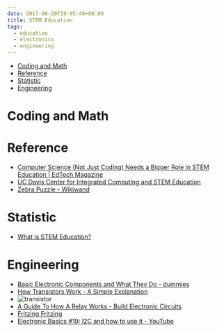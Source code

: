 ```yaml
---
date: 2017-06-20T19:05:48+08:00
title: STEM Education
tags:
  - education
  - electronics
  - engineering
---
```

<!-- MarkdownTOC -->

- [Coding and Math](#coding-and-math)
- [Reference](#reference)
- [Statistic](#statistic)
- [Engineering](#engineering)

<!-- /MarkdownTOC -->


# Coding and Math

# Reference
- [Computer Science (Not Just Coding) Needs a Bigger Role in STEM Education | EdTech Magazine][1]
- [UC Davis Center for Integrated Computing and STEM Education][2]
- [Zebra Puzzle - Wikiwand][3]

# Statistic
- [What is STEM Education?][4]

# Engineering
- [Basic Electronic Components and What They Do - dummies][5]
- [How Transistors Work - A Simple Explanation][6]
- ![transistor][7]
- [A Guide To How A Relay Works - Build Electronic Circuits][8]
- [Fritzing Fritzing][9]
- [Electronic Basics #19: I2C and how to use it - YouTube][10]


[1]: https://edtechmagazine.com/k12/article/2016/10/computer-science-not-just-coding-needs-bigger-role-stem-education
[2]: http://c-stem.ucdavis.edu/
[3]: https://www.wikiwand.com/en/Zebra_Puzzle
[4]: https://www.livescience.com/43296-what-is-stem-education.html
[5]: http://www.dummies.com/programming/electronics/basic-electronic-components-and-what-they-do/
[6]: https://www.build-electronic-circuits.com/how-transistors-work/
[7]: https://www.build-electronic-circuits.com/wp-content/uploads/2014/05/transistor-current-explanation.png
[8]: https://www.build-electronic-circuits.com/how-a-relay-works/
[9]: http://fritzing.org/home/
[10]: https://www.youtube.com/watch?v=_fgWQ3TIhyE
